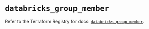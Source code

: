 # `databricks_group_member`

Refer to the Terraform Registry for docs: [`databricks_group_member`](https://registry.terraform.io/providers/databricks/databricks/1.69.0/docs/resources/group_member).
